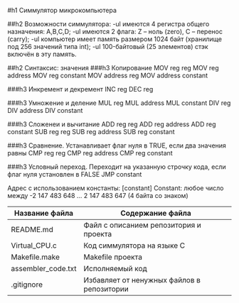 #h1 Симмулятор микрокомпьютера

##h2 Возможности симмулятора:
-ul имеются 4 регистра общего назначения: A,B,C,D;
-ul имеются 2 флага: Z – ноль (zero), C – перенос (carry);
-ul компьютер имеет память размером 1024 байт (хранилище под 256 значений типа int); 
-ul 100-байтовый (25 элементов) стэк включён в эту память.

##h2 Синтаксис:
значения
###h3 Копирование 
MOV reg reg
MOV reg address
MOV reg constant
MOV address reg
MOV address constant

###h3 Инкремент и декремент
INC reg 
DEC reg

###h3 Умножение и деление
MUL reg
MUL address
MUL constant
DIV reg
DIV address
DIV constant

###h3 Сложенеи и вычитание
ADD reg reg
ADD reg address
ADD reg constant
SUB reg reg
SUB reg address
SUB reg constant

###h3 Сравнение. Устанавливает флаг нуля в TRUE, если два значения равны
CMP reg reg
CMP reg address
CMP reg constant

###h3 Условный переход. Переходит на указанную строчку кода, если флаг нуля установлен в FALSE
JMP constant

Адрес с использованием константы: [constant]
Constant: любое число между  -2 147 483 648 ... 2 147 483 647 (4 байта со знаком)

Название файла     | Содержание файла
-------------------|----------------------
README.md          | Файл с описанием репозитория и проекта
Virtual_CPU.c      | Код симмулятора на языке C
Makefile.make      | Makefile проекта
assembler_code.txt | Исполняемый код
.gitignore         | Избавляет от ненужных файлов в репозитории